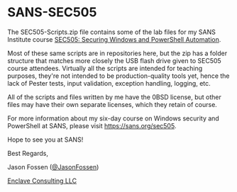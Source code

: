 # SANS-SEC505
The SEC505-Scripts.zip file contains some of the lab files for my SANS Institute course [SEC505: Securing Windows and PowerShell Automation](https://sans.org/sec505).

Most of these same scripts are in repositories here, but the zip has a folder structure that matches more closely the USB flash drive given to SEC505 course attendees.  Virtually all the scripts are intended for teaching purposes, they're not intended to be production-quality tools yet, hence the lack of Pester tests, input validation, exception handling, logging, etc.

All of the scripts and files written by me have the 0BSD license, but other files may have their own separate licenses, which they retain of course.  

For more information about my six-day course on Windows security and PowerShell at SANS, please visit https://sans.org/sec505.  

Hope to see you at SANS!

Best Regards,

Jason Fossen ([@JasonFossen](https://twitter.com/JasonFossen))

[Enclave Consulting LLC](http:/www.enclaveconsulting.com)
